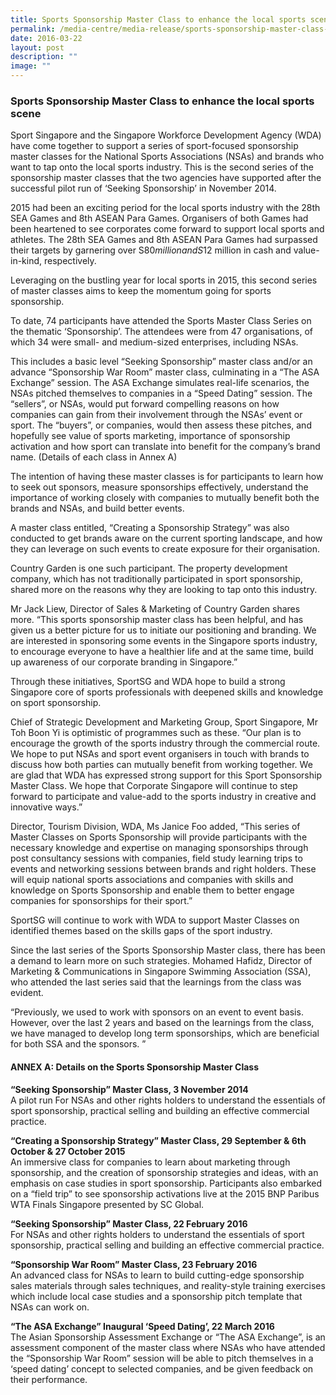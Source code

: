 ```yaml
---
title: Sports Sponsorship Master Class to enhance the local sports scene
permalink: /media-centre/media-release/sports-sponsorship-master-class-to-enhance-the-local-sports-scene/
date: 2016-03-22
layout: post
description: ""
image: ""
---
```

### **Sports Sponsorship Master Class to enhance the local sports scene**
Sport Singapore and the Singapore Workforce Development Agency (WDA) have come together to support a series of sport-focused sponsorship master classes for the National Sports Associations (NSAs) and brands who want to tap onto the local sports industry. This is the second series of the sponsorship master classes that the two agencies have supported after the successful pilot run of ‘Seeking Sponsorship’ in November 2014.  
  
2015 had been an exciting period for the local sports industry with the 28th SEA Games and 8th ASEAN Para Games. Organisers of both Games had been heartened to see corporates come forward to support local sports and athletes. The 28th SEA Games and 8th ASEAN Para Games had surpassed their targets by garnering over S$80 million and S$12 million in cash and value-in-kind, respectively.  
  
Leveraging on the bustling year for local sports in 2015, this second series of master classes aims to keep the momentum going for sports sponsorship.  
  
To date, 74 participants have attended the Sports Master Class Series on the thematic ‘Sponsorship’. The attendees were from 47 organisations, of which 34 were small- and medium-sized enterprises, including NSAs.  
  
This includes a basic level “Seeking Sponsorship” master class and/or an advance “Sponsorship War Room” master class, culminating in a “The ASA Exchange” session. The ASA Exchange simulates real-life scenarios, the NSAs pitched themselves to companies in a “Speed Dating” session. The “sellers”, or NSAs, would put forward compelling reasons on how companies can gain from their involvement through the NSAs’ event or sport. The “buyers”, or companies, would then assess these pitches, and hopefully see value of sports marketing, importance of sponsorship activation and how sport can translate into benefit for the company’s brand name. (Details of each class in Annex A)  
  
The intention of having these master classes is for participants to learn how to seek out sponsors, measure sponsorships effectively, understand the importance of working closely with companies to mutually benefit both the brands and NSAs, and build better events.  
  
A master class entitled, “Creating a Sponsorship Strategy” was also conducted to get brands aware on the current sporting landscape, and how they can leverage on such events to create exposure for their organisation.  
  
Country Garden is one such participant. The property development company, which has not traditionally participated in sport sponsorship, shared more on the reasons why they are looking to tap onto this industry.  
  
Mr Jack Liew, Director of Sales & Marketing of Country Garden shares more. “This sports sponsorship master class has been helpful, and has given us a better picture for us to initiate our positioning and branding. We are interested in sponsoring some events in the Singapore sports industry, to encourage everyone to have a healthier life and at the same time, build up awareness of our corporate branding in Singapore.”  
  
Through these initiatives, SportSG and WDA hope to build a strong Singapore core of sports professionals with deepened skills and knowledge on sport sponsorship.  
  
Chief of Strategic Development and Marketing Group, Sport Singapore, Mr Toh Boon Yi is optimistic of programmes such as these. “Our plan is to encourage the growth of the sports industry through the commercial route. We hope to put NSAs and sport event organisers in touch with brands to discuss how both parties can mutually benefit from working together. We are glad that WDA has expressed strong support for this Sport Sponsorship Master Class. We hope that Corporate Singapore will continue to step forward to participate and value-add to the sports industry in creative and innovative ways.”  
  
Director, Tourism Division, WDA, Ms Janice Foo added, “This series of Master Classes on Sports Sponsorship will provide participants with the necessary knowledge and expertise on managing sponsorships through post consultancy sessions with companies, field study learning trips to events and networking sessions between brands and right holders. These will equip national sports associations and companies with skills and knowledge on Sports Sponsorship and enable them to better engage companies for sponsorships for their sport.”  
  
SportSG will continue to work with WDA to support Master Classes on identified themes based on the skills gaps of the sport industry.  
  
Since the last series of the Sports Sponsorship Master class, there has been a demand to learn more on such strategies. Mohamed Hafidz, Director of Marketing & Communications in Singapore Swimming Association (SSA), who attended the last series said that the learnings from the class was evident.  
  
“Previously, we used to work with sponsors on an event to event basis. However, over the last 2 years and based on the learnings from the class, we have managed to develop long term sponsorships, which are beneficial for both SSA and the sponsors. ”  
  
  
#### **ANNEX A: Details on the Sports Sponsorship Master Class**  
  
**“Seeking Sponsorship” Master Class, 3 November 2014**  
A pilot run For NSAs and other rights holders to understand the essentials of sport sponsorship, practical selling and building an effective commercial practice.  
  
**“Creating a Sponsorship Strategy” Master Class, 29 September & 6th October & 27 October 2015**  
An immersive class for companies to learn about marketing through sponsorship, and the creation of sponsorship strategies and ideas, with an emphasis on case studies in sport sponsorship. Participants also embarked on a “field trip” to see sponsorship activations live at the 2015 BNP Paribus WTA Finals Singapore presented by SC Global.  
  
**“Seeking Sponsorship” Master Class, 22 February 2016**  
For NSAs and other rights holders to understand the essentials of sport sponsorship, practical selling and building an effective commercial practice.  
  
**“Sponsorship War Room” Master Class, 23 February 2016**   
An advanced class for NSAs to learn to build cutting-edge sponsorship sales materials through sales techniques, and reality-style training exercises which include local case studies and a sponsorship pitch template that NSAs can work on.  
  
**“The ASA Exchange” Inaugural ‘Speed Dating’, 22 March 2016**  
The Asian Sponsorship Assessment Exchange or “The ASA Exchange”, is an assessment component of the master class where NSAs who have attended the “Sponsorship War Room” session will be able to pitch themselves in a ‘speed dating’ concept to selected companies, and be given feedback on their performance.